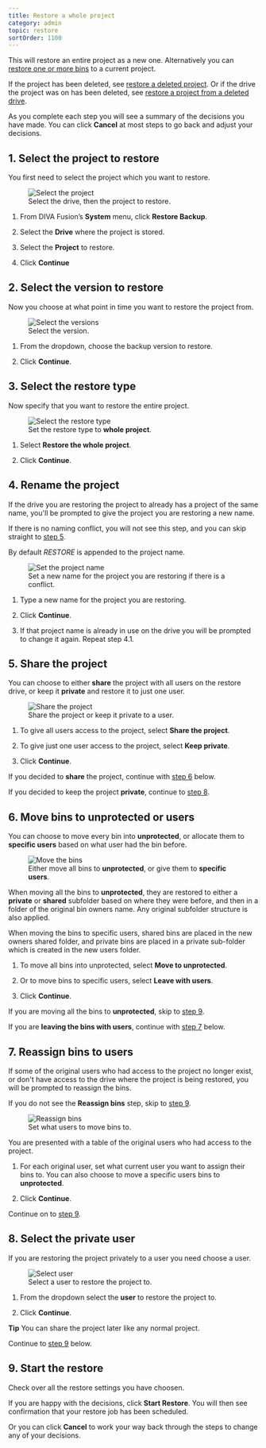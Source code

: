 ```yaml
---
title: Restore a whole project
category: admin
topic: restore
sortOrder: 1100
---
```


This will restore an entire project as a new one. Alternatively you can [restore one or more bins](/v4/admin/restore-project-bins.html) to a current project.

If the project has been deleted, see [restore a deleted project](/v4/admin/restore-deleted-project.html).
Or if the drive the project was on has been deleted, see [restore a project from a deleted drive](/v4/admin/restore-project-from-deleted-drive.html).

As you complete each step you will see a summary of the decisions you have made.
You can click **Cancel** at most steps to go back and adjust your decisions.



## 1. Select the project to restore

You first need to select the project which you want to restore.

<figure>
  <img src="/images/v2/fusion/restore-select-project.png" alt="Select the project" />
  <figcaption>Select the drive, then the project to restore.</figcaption>
</figure>

1. From DIVA Fusion’s **System** menu, click **Restore Backup**.

1. Select the **Drive** where the project is stored.

1. Select the **Project** to restore.

1. Click **Continue**



## 2. Select the version to restore

Now you choose at what point in time you want to restore the project from.

<figure>
  <img src="/images/v2/fusion/restore-select-version.png" alt="Select the versions" />
  <figcaption>Select the version.</figcaption>
</figure>

1. From the dropdown, choose the backup version to restore.

1. Click **Continue**.



## 3. Select the restore type

Now specify that you want to restore the entire project.

<figure>
  <img src="/images/v2/fusion/restore-select-type.png" alt="Select the restore type" />
  <figcaption>Set the restore type to <strong>whole project</strong>.</figcaption>
</figure>

1. Select **Restore the whole project**.

1. Click **Continue**.



## 4. Rename the project

If the drive you are restoring the project to already has a project of the same name, you'll be prompted to give the project you are restoring a new name.

If there is no naming conflict, you will not see this step, and you can skip straight to [step 5](#step5).

By default *RESTORE* is appended to the project name.

<figure>
  <img src="/images/v2/fusion/restore-set-project-name.png" alt="Set the project name" />
  <figcaption>Set a new name for the project you are restoring if there is a conflict.</figcaption>
</figure>

1. Type a new name for the project you are restoring.

1. Click **Continue**.

1. If that project name is already in use on the drive you will be prompted to change it again. Repeat step 4.1.



<a name="step5" class="anchor"></a>
## 5. Share the project

You can choose to either **share** the project with all users on the restore drive, or keep it **private** and restore it to just one user.

<figure>
  <img src="/images/v2/fusion/restore-share.png" alt="Share the project" />
  <figcaption>Share the project or keep it private to a user.</figcaption>
</figure>

1. To give all users access to the project, select **Share the project**.

1. To give just one user access to the project, select **Keep private**.

1. Click **Continue**.

If you decided to **share** the project, continue with [step 6](#step6) below.

If you decided to keep the project **private**, continue to [step 8](#step8).



<a name="step6" class="anchor"></a>
## 6. Move bins to unprotected or users

You can choose to move every bin into **unprotected**, or allocate them to **specific users** based on what user had the bin before.

<figure>
  <img src="/images/v2/fusion/restore-unprotected-or-users.png" alt="Move the bins" />
  <figcaption>Either move all bins to <strong>unprotected</strong>, or give them to <strong>specific users</strong>.</figcaption>
</figure>

When moving all the bins to **unprotected**, they are restored to either a **private** or **shared** subfolder based on where they were before, and then in a folder of the original bin owners name.
Any original subfolder structure is also applied.

When moving the bins to specific users, shared bins are placed in the new owners shared folder, and private bins are placed in a private sub-folder which is created in the new users folder.

1. To move all bins into unprotected, select **Move to unprotected**.

2. Or to move bins to specific users, select **Leave with users**.

3. Click **Continue**.

If you are moving all the bins to **unprotected**, skip to [step 9](#step9).

If you are **leaving the bins with users**, continue with [step 7](#step7) below.



<a name="step7" class="anchor"></a>
## 7. Reassign bins to users

If some of the original users who had access to the project no longer exist, or don't have access to the drive where the project is being restored, you will be prompted to reassign the bins.

If you do not see the **Reassign bins** step, skip to [step 9](#step9).

<figure>
  <img src="/images/v2/fusion/restore-reassign-bins.png" alt="Reassign bins" />
  <figcaption>Set what users to move bins to.</figcaption>
</figure>

You are presented with a table of the original users who had access to the project.

1. For each original user, set what current user you want to assign their bins to. You can also choose to move a specific users bins to **unprotected**.

1. Click **Continue**.

Continue on to [step 9](#step9).



<a name="step8" class="anchor"></a>
## 8. Select the private user

If you are restoring the project privately to a user you need choose a user.

<figure>
  <img src="/images/v2/fusion/restore-private-user.png" alt="Select user" />
  <figcaption>Select a user to restore the project to.</figcaption>
</figure>

1. From the dropdown select the **user** to restore the project to.

1. Click **Continue**.

<p class="tip">
  <strong>Tip</strong> You can share the project later like any normal project.
</p>

Continue to [step 9](#step9) below.

<a name="step9" class="anchor"></a>
## 9. Start the restore

Check over all the restore settings you have choosen.

If you are happy with the decisions, click **Start Restore**.
You will then see confirmation that your restore job has been scheduled.

Or you can click **Cancel** to work your way back through the steps to change any of your decisions.
